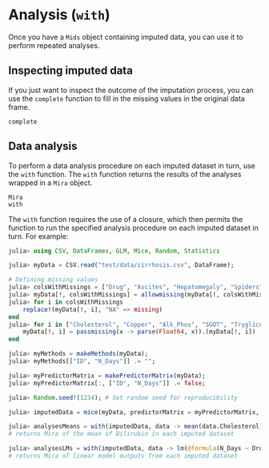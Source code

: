 # Analysis (`with`)
Once you have a `Mids` object containing imputed data, you can use it to perform repeated analyses.

## Inspecting imputed data

If you just want to inspect the outcome of the imputation process, you can use the `complete` function to fill in the missing values in the original data frame.

```@docs
complete
```

## Data analysis

To perform a data analysis procedure on each imputed dataset in turn, use the `with` function. The `with` function returns the results of the analyses wrapped in a `Mira` object.

```@docs
Mira
with
```

The `with` function requires the use of a closure, which then permits the function to run the specified analysis procedure on each imputed dataset in turn. For example:

```julia
julia> using CSV, DataFrames, GLM, Mice, Random, Statistics

julia> myData = CSV.read("test/data/cirrhosis.csv", DataFrame);

# Defining missing values
julia> colsWithMissings = ["Drug", "Ascites", "Hepatomegaly", "Spiders", "Cholesterol", "Copper", "Alk_Phos", "SGOT", "Tryglicerides", "Platelets", "Prothrombin", "Stage"];
julia> myData[!, colsWithMissings] = allowmissing(myData[!, colsWithMissings]);
julia> for i in colsWithMissings
    replace!(myData[!, i], "NA" => missing)
end
julia> for i in ["Cholesterol", "Copper", "Alk_Phos", "SGOT", "Tryglicerides", "Platelets", "Prothrombin"]
    myData[!, i] = passmissing(x -> parse(Float64, x)).(myData[!, i])
end

julia> myMethods = makeMethods(myData);
julia> myMethods[["ID", "N_Days"]] .= "";

julia> myPredictorMatrix = makePredictorMatrix(myData);
julia> myPredictorMatrix[:, ["ID", "N_Days"]] .= false;

julia> Random.seed!(1234); # Set random seed for reproducibility

julia> imputedData = mice(myData, predictorMatrix = myPredictorMatrix, methods = myMethods);

julia> analysesMeans = with(imputedData, data -> mean(data.Cholesterol));
# returns Mira of the mean of Bilirubin in each imputed dataset

julia> analysesLMs = with(imputedData, data -> lm(@formula(N_Days ~ Drug + Age + Stage + Bilirubin), data));
# returns Mira of linear model outputs from each imputed dataset
```